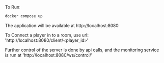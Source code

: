 To Run:
```bash
docker compose up
```

The application will be available at http://localhost:8080

To Connect a player in to a room, use url: 'http://localhost:8080/client/<player_id>'

Further control of the server is done by api calls, and the monitoring service is run at 'http://localhost:8080/ws/control/<roomId>'
